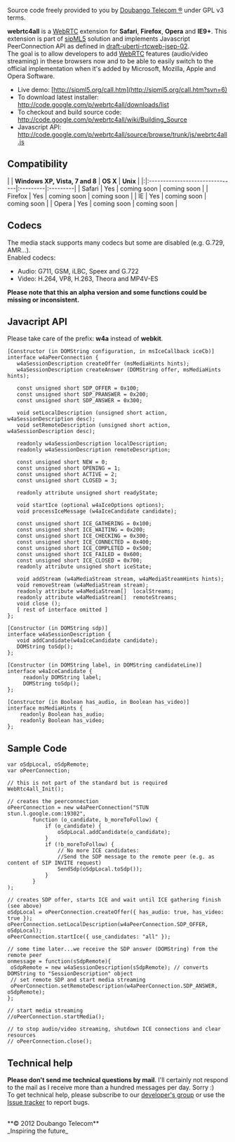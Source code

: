 Source code freely provided to you by [Doubango Telecom ®](http://doubango.org) under GPL v3 terms.



**webrtc4all** is a [WebRTC](http://en.wikipedia.org/wiki/WebRTC) extension for **Safari**, **Firefox**, **Opera** and **IE9+**. This extension is part of [sipML5](http://code.google.com/p/sipml5/) solution and implements Javascript PeerConnection API as defined in [draft-uberti-rtcweb-jsep-02](http://tools.ietf.org/html/draft-uberti-rtcweb-jsep-02). <br />
The goal is to allow developers to add  [WebRTC](http://en.wikipedia.org/wiki/WebRTC) features (audio/video streaming) in these browsers now and to be able to easily switch to the official implementation when it's added by Microsoft, Mozilla, Apple and Opera Software.

  * Live demo: [http://sipml5.org/call.htm](http://sipml5.org/call.htm?svn=6)
  * To download latest installer: http://code.google.com/p/webrtc4all/downloads/list
  * To checkout and build source code: http://code.google.com/p/webrtc4all/wiki/Building_Source
  * Javascript API: http://code.google.com/p/webrtc4all/source/browse/trunk/js/webrtc4all.js

## Compatibility ##
| | **Windows XP, Vista, 7 and 8** | **OS X** | **Unix** |
|:|:-------------------------------|:---------|:---------|
| Safari | Yes                            | coming soon | coming soon |
| Firefox | Yes                            | coming soon | coming soon |
| IE | Yes                            | coming soon | coming soon |
| Opera | Yes                            | coming soon | coming soon |

## Codecs ##
The media stack supports many codecs but some are disabled (e.g. G.729, AMR...). <br />
Enabled codecs:
  * Audio: G711, GSM, iLBC, Speex and G.722
  * Video: H.264, VP8, H.263, Theora and MP4V-ES

**Please note that this an alpha version and some functions could be missing or inconsistent.**

## Javacript API ##
Please take care of the prefix: **w4a** instead of **webkit**.
```
[Constructor (in DOMString configuration, in msIceCallback iceCb)]
interface w4aPeerConnection {
   w4aSessionDescription createOffer (msMediaHints hints);
   w4aSessionDescription createAnswer (DOMString offer, msMediaHints hints);

   const unsigned short SDP_OFFER = 0x100;
   const unsigned short SDP_PRANSWER = 0x200;
   const unsigned short SDP_ANSWER = 0x300;

   void setLocalDescription (unsigned short action, w4aSessionDescription desc);
   void setRemoteDescription (unsigned short action, w4aSessionDescription desc);
   
   readonly w4aSessionDescription localDescription;
   readonly w4aSessionDescription remoteDescription;

   const unsigned short NEW = 0;
   const unsigned short OPENING = 1;
   const unsigned short ACTIVE = 2;
   const unsigned short CLOSED = 3;

   readonly attribute unsigned short readyState;

   void startIce (optional w4aIceOptions options);
   void processIceMessage (w4aIceCandidate candidate);
   
   const unsigned short ICE_GATHERING = 0x100;
   const unsigned short ICE_WAITING = 0x200;
   const unsigned short ICE_CHECKING = 0x300;
   const unsigned short ICE_CONNECTED = 0x400;
   const unsigned short ICE_COMPLETED = 0x500;
   const unsigned short ICE_FAILED = 0x600;
   const unsigned short ICE_CLOSED = 0x700;
   readonly attribute unsigned short iceState;

   void addStream (w4aMediaStream stream, w4aMediaStreamHints hints);
   void removeStream (w4aMediaStream stream);
   readonly attribute w4aMediaStream[]  localStreams;
   readonly attribute w4aMediaStream[]  remoteStreams;
   void close ();
   [ rest of interface omitted ]
};
```

```
[Constructor (in DOMString sdp)]
interface w4aSessionDescription {
   void addCandidate(w4aIceCandidate candidate);
   DOMString toSdp();
};
```

```
[Constructor (in DOMString label, in DOMString candidateLine)]
interface w4aIceCandidate {
     readonly DOMString label;
     DOMString toSdp();
};
```

```
[Constructor (in Boolean has_audio, in Boolean has_video)]
interface msMediaHints {
    readonly Boolean has_audio;
    readonly Boolean has_video;
};
```

## Sample Code ##
```
var oSdpLocal, oSdpRemote;
var oPeerConnection;

// this is not part of the standard but is required
WebRtc4all_Init();

// creates the peerconnection
oPeerConnection = new w4aPeerConnection("STUN stun.l.google.com:19302",
        function (o_candidate, b_moreToFollow) {
            if (o_candidate) {
                oSdpLocal.addCandidate(o_candidate);
            }
            if (!b_moreToFollow) {
                // No more ICE candidates: 
                //Send the SDP message to the remote peer (e.g. as content of SIP INVITE request)
                SendSdp(oSdpLocal.toSdp());
            }
        }
);

// creates SDP offer, starts ICE and wait until ICE gathering finish (see above)
oSdpLocal = oPeerConnection.createOffer({ has_audio: true, has_video: true });
oPeerConnection.setLocalDescription(w4aPeerConnection.SDP_OFFER, oSdpLocal);
oPeerConnection.startIce({ use_candidates: "all" });

// some time later...we receive the SDP answer (DOMString) from the remote peer
onmessage = function(sSdpRemote){
 oSdpRemote = new w4aSessionDescription(sSdpRemote); // converts DOMString to "SessionDescription" object
 // set remote SDP and start media streaming
 oPeerConnection.setRemoteDescription(w4aPeerConnection.SDP_ANSWER, oSdpRemote);
};

// start media streaming
//oPeerConnection.startMedia();

// to stop audio/video streaming, shutdown ICE connections and clear resources
// oPeerConnection.close();
```

## Technical help ##
**Please don't send me technical questions by mail**. I'll certainly not respond to the mail as I receive more than a hundred messages per day. Sorry :)<br />
To get technical help, please subscribe to our <a href='http://groups.google.com/group/doubango'> developer's group</a> or use the <a href='http://code.google.com/p/webrtc4all/issues/list'>Issue tracker</a> to report bugs.

<br />
**© 2012 Doubango Telecom**
<br />
_Inspiring the future_